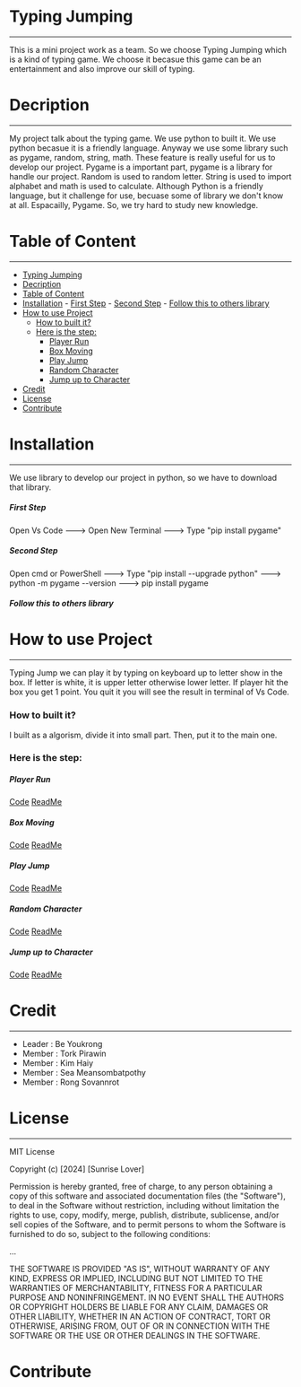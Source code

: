 # Typing Jumping
--------------------------------------------------------------
This is a mini project work as a team. So we choose Typing Jumping which is a kind of typing game. We choose it becasue this game can be an entertainment and also improve our skill of typing.
# Decription
--------------------------------------------------------------
My project talk about the typing game. We use python to built it. We use python becasue it is a friendly language. Anyway we use some library such as pygame, random, string, math. These feature is really useful for us to develop our project. Pygame is a important part, pygame is a library for handle our project. Random is used to random letter. String is used to import alphabet and math is used to calculate. Although Python is a friendly language, but it challenge for use, becuase some of library we don't know at all. Espacailly, Pygame. So, we try hard to study new knowledge.
# Table of Content
---------------------------------------------------------------
- [Typing Jumping](#typing-jumping)
- [Decription](#decription)
- [Table of Content](#table-of-content)
- [Installation](#installation)
        - [First Step](#first-step)
        - [Second Step](#second-step)
        - [Follow this to others library](#follow-this-to-others-library)
- [How to use Project](#how-to-use-project)
    - [How to built it?](#how-to-built-it)
    - [Here is the step:](#here-is-the-step)
        - [Player Run](#player-run)
        - [Box Moving](#box-moving)
        - [Play Jump](#play-jump)
        - [Random Character](#random-character)
        - [Jump up to Character](#jump-up-to-character)
- [Credit](#credit)
- [License](#license)
- [Contribute](#contribute)

# Installation
---
We use library to develop our project in python, so we have to download that library.
##### First Step
Open Vs Code ---> Open New Terminal ---> Type "pip install pygame"
##### Second Step
Open cmd or PowerShell ---> Type "pip install --upgrade python" ---> python -m pygame --version ---> pip install pygame

##### Follow this to others library
# How to use Project
---
Typing Jump we can play it by typing on keyboard up to letter show in the box. If letter is white, it is upper letter otherwise lower letter. If player hit the box you get 1 point. You quit it you will see the result in terminal of Vs Code.
### How to built it?
I built as a algorism, divide it into small part. Then, put it to the main one.
### Here is the step:

##### Player Run
[Code](Player-Run/playerrun.py)
[ReadMe](Player-Run/README.md)

##### Box Moving
[Code](Box-Move/boxmove.py)
[ReadMe](Box-Move/README.md)

##### Play Jump
[Code](Player-Jump/playerjump.py)
[ReadMe](Player-Jump/README.md)

##### Random Character
[Code](Random-Character/random_character.py)
[ReadMe](Random-Character/README.md)

##### Jump up to Character
[Code](Jump-Character/jump_with_character.py)
[ReadMe](Jump-Character/README.md)

# Credit
---
- Leader : Be Youkrong
- Member : Tork Pirawin
- Member : Kim Haiy
- Member : Sea Meansombatpothy
- Member : Rong Sovannrot

# License
---
MIT License

Copyright (c) [2024] [Sunrise Lover]

Permission is hereby granted, free of charge, to any person obtaining a copy
of this software and associated documentation files (the "Software"), to deal
in the Software without restriction, including without limitation the rights
to use, copy, modify, merge, publish, distribute, sublicense, and/or sell
copies of the Software, and to permit persons to whom the Software is
furnished to do so, subject to the following conditions:

...

THE SOFTWARE IS PROVIDED "AS IS", WITHOUT WARRANTY OF ANY KIND, EXPRESS OR
IMPLIED, INCLUDING BUT NOT LIMITED TO THE WARRANTIES OF MERCHANTABILITY,
FITNESS FOR A PARTICULAR PURPOSE AND NONINFRINGEMENT. IN NO EVENT SHALL THE
AUTHORS OR COPYRIGHT HOLDERS BE LIABLE FOR ANY CLAIM, DAMAGES OR OTHER
LIABILITY, WHETHER IN AN ACTION OF CONTRACT, TORT OR OTHERWISE, ARISING FROM,
OUT OF OR IN CONNECTION WITH THE SOFTWARE OR THE USE OR OTHER DEALINGS IN THE
SOFTWARE.


# Contribute



